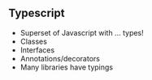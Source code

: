 ## Typescript

- Superset of Javascript with ... types!
- Classes
- Interfaces
- Annotations/decorators
- Many libraries have typings
